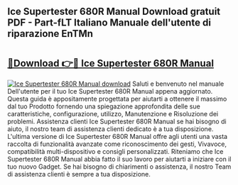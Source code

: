 ## Ice Supertester 680R Manual Download gratuit PDF - Part-fLT Italiano Manuale dell'utente di riparazione EnTMn

# <h2><a href="http://dfcjb2c.blite.top/?on=Ice+Supertester+680R+Manual">🔗Download 👉🔴 Ice Supertester 680R Manual</a></h2>

[![Ice Supertester 680R Manual download](https://i.imgur.com/lujVjoI.png)](http://dfcjb2c.blite.top/?on=Ice+Supertester+680R+Manual)
Saluti e benvenuto nel manuale Dell'utente per il tuo Ice Supertester 680R Manual appena aggiornato. Questa guida è appositamente progettata per aiutarti a ottenere il massimo dal tuo Prodotto fornendo una spiegazione approfondita delle sue caratteristiche, configurazione, utilizzo, Manutenzione e Risoluzione dei problemi. Assistenza clienti Ice Supertester 680R Manual se hai bisogno di aiuto, il nostro team di assistenza clienti dedicato è a tua disposizione. L'ultima versione di Ice Supertester 680R Manual offre agli utenti una vasta raccolta di funzionalità avanzate come riconoscimento dei gesti, Vivavoce, compatibilità multi-dispositivo e consigli personalizzati. Riteniamo che Ice Supertester 680R Manual abbia fatto il suo lavoro per aiutarti a iniziare con il tuo nuovo Gadget. Se hai bisogno di chiarimenti o assistenza, il nostro Team di assistenza clienti è sempre a tua disposizione.
